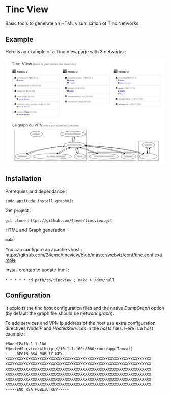 # Tinc View

Basic tools to generate an HTML visualisation of Tinc Networks.

## Example

Here is an example of a Tinc View page with 3 networks :

![Example of Tinc View page](doc/example.jpg)

## Installation

Prerequies and dependance :

    sudo aptitude install graphviz

Get project :

    git clone https://github.com/24eme/tincview.git
    
HTML and Graph generation :

    make
    
You can configure an apache vhost : https://github.com/24eme/tincview/blob/master/webviz/conf/tinc.conf.example
    
Install crontab to update html :

    * * * * * cd path/to/tincview ; make > /dev/null

## Configuration

It exploits the tinc host configuration files and the native *DumpGraph* option (by default the graph file should be *network.graph*).

To add services and VPN Ip address of the host use extra configuration directives *NodeIP* and *HostedServices* in the *hosts* files. Here is a host example :

    #NodeIP=10.1.1.100
    #HostedServices=[http://10.1.1.100:8080/root/app|Tomcat]
    -----BEGIN RSA PUBLIC KEY-----
    XXXXXXXXXXXXXXXXXXXXXXXXXXXXXXXXXXXXXXXXXXXXXXXXXXXXXXXXXXXXXXXX
    XXXXXXXXXXXXXXXXXXXXXXXXXXXXXXXXXXXXXXXXXXXXXXXXXXXXXXXXXXXXXXXX
    XXXXXXXXXXXXXXXXXXXXXXXXXXXXXXXXXXXXXXXXXXXXXXXXXXXXXXXXXXXXXXXX
    XXXXXXXXXXXXXXXXXXXXXXXXXXXXXXXXXXXXXXXXXXXXXXXXXXXXXXXXXXXXXXXX
    XXXXXXXXXXXXXXXXXXXXXXXXXXXXXXXXXXXXXXXXXXXXXXXXXXXXXXXXXXXXXXXX
    XXXXXXXXXXXXXXXXXXXXXXXXXXXXXXXXXXXXXXXXXXXXXXXXXXXXXXXXXXXXXXXX
    -----END RSA PUBLIC KEY-----

